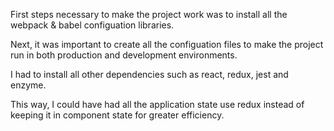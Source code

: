 First steps necessary to make the project work was to install all the webpack & babel configuation libraries.

Next, it was important to create all the configuation files to make the project run in both production and development environments.

I had to install all other dependencies such as react, redux, jest and enzyme.

This way, I could have had all the application state use redux instead of keeping it in component state for greater efficiency.